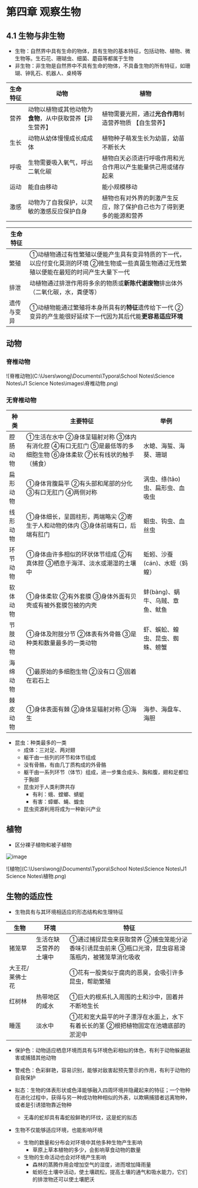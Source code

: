 # 第四章 观察生物

## 4.1 生物与非生物

- 生物：自然界中具有生命的物体，具有生物的基本特征，包括动物、植物、微生物等。生石花、珊瑚虫、细菌、蘑菇等都属于生物
- 非生物：非生物是自然界中不具有生命的物体，不具备生物的所有特征，如珊瑚、钟乳石、机器人、桌椅等

| 生命特征 | 动物                                                     | 植物                                                         |
| :------: | -------------------------------------------------------- | ------------------------------------------------------------ |
|   营养   | 动物以植物或其他动物为**食物**，从中获取营养【异生营养】 | 植物需要光照，通过**光合作用**制造营养物质 【自生营养】      |
|   生长   | 动物从幼体慢慢成长成成体                                 | 植物种子萌发生长为幼苗，幼苗不断长大                         |
|   呼吸   | 生物需要吸入氧气，呼出二氧化碳                           | 植物白天必须进行呼吸作用和光合作用以产生能量供己用或储存起来 |
|   运动   | 能自由移动                                               | 能小规模移动                                                 |
|   激感   | 动物为了自我保护，以灵敏的激感反应保护自身               | 植物也有对外界的刺激产生反应，除了保护自己也为了得到更多的能源和营养 |

| 生命特征   |                                                              |
| ---------- | ------------------------------------------------------------ |
| 繁殖       | ①动植物通过有性繁殖以便能产生具有变异特质的下一代，以应付变化莫测的环境 ②微生物或一些真菌生物通过无性繁殖以便能在最短的时间产生大量下一代 |
| 排泄       | 动植物通过排泄作用将多余的物质或**新陈代谢废物**排出体外（二氧化碳，水，粪便等） |
| 遗传与变异 | ①动植物能通过繁殖将本身所具有的**特征**遗传给下一代 ②变异的产生能很好延续下一代因为其后代能**更容易适应环境** |

## 动物

### 脊椎动物

![脊椎动物](C:\Users\wongj\Documents\Typora\School Notes\Science Notes\J1 Science Notes\images\脊椎动物.png)

### 无脊椎动物

| 种类     | 主要特征                                                     | 举例                             |
| -------- | ------------------------------------------------------------ | -------------------------------- |
| 腔肠动物 | ①生活在水中 ②身体呈辐射对称 ③体内有消化腔 ④有口无肛门 ⑤是最低等的多细胞生物 ⑥身体柔软 ⑦长有线状的触手（捕食） | 水螅、海蜇、海葵、珊瑚           |
| 扁形动物 | ①身体背腹扁平 ②有头部和尾部的分化 ③有口无肛门 ④两侧对称      | 涡虫、绦(tāo)虫、扁形虫、血吸虫  |
| 线形动物 | ①身体细长，呈圆柱形，两端略尖 ②寄生于人和动物的体内 ③身体前端有口，后端有肛门 | 蛔虫、钩虫、血丝虫               |
| 环节动物 | ①身体由许多相似的环状体节组成 ②有真体腔 ③栖息于海洋、淡水或潮湿的土壤中 | 蚯蚓、沙蚕(cán)、水蛭（蚂蝗）    |
| 软体动物 | ①身体柔软 ②有外套膜 ③身体外面有贝壳或有被外套膜包被的内壳    | 蚌(bàng)、蜗牛、乌贼、章鱼、鱿鱼 |
| 节肢动物 | ①身体及附肢分节 ②体表有外骨骼 ③是种类和数量最多的一类动物    | 虾、蜈蚣、蝗虫、昆虫、蜘蛛、螃蟹 |
| 海绵动物 | ①最原始的多细胞生物 ②没有口 ③固着在岩石上                    |                                  |
| 棘皮动物 | ①身体表面有棘 ②身体呈辐射对称 ③海生                          | 海参、海盘车、海胆               |

- 昆虫：种类最多的一类
  - 成体：三对足、两对翅
  - 躯干由一些列的环节和体节组成
  - 没有骨骼，有由几丁质构成的外骨骼
  - 躯干由一系列环节（体节）组成，进一步集合成头、胸和腹，翅和足都位于胸部
  - 昆虫对于人类利弊共存
    - 有利：蛾、螳螂、蜻蜓
    - 有害：蟑螂、蝇、蝗虫
  - 昆虫资源利用将成为一种新兴产业

## 植物

-  区分裸子植物和被子植物

  ![image](https://i.ibb.co/nz3vj00/image.png)

![植物](C:\Users\wongj\Documents\Typora\School Notes\Science Notes\J1 Science Notes\植物.png)

## 生物的适应性

- 生物具有与其环境相适应的形态结构和生理特征

| 生物            | 环境                   | 特征                                                         |
| --------------- | ---------------------- | ------------------------------------------------------------ |
| 猪笼草          | 生活在缺乏营养的土壤中 | ①通过捕捉昆虫来获取营养 ②捕虫笼能分泌香味引诱昆虫前来 ③瓶口光滑，昆虫容易滑落瓶内，被猪笼草消化吸收 |
| 大王花/莱佛士花 |                        | ①花有一股类似于腐肉的恶臭，会吸引许多昆虫，帮助繁殖          |
| 红树林          | 热带地区的咸水         | ①巨大的根系扎入周围的土和沙中，固着并不断地生长              |
| 睡莲            | 淡水中                 | ①花和宽大扁平的叶子漂浮在水面上，水下有着长长的茎 ②根把植物固定在池塘底部的淤泥中 |

- 保护色：动物适应栖息环境而具有与环境色彩相似的体色，有利于动物躲避敌害或捕猎其他动物
- 警戒色：色彩鲜艳，容易识别，能够对敌害起预先警示的作用，有利于动物的自我保护
- 拟态：生物的体表形状或色泽能够融入四周环境并隐藏起来的特征；一个物种在进化过程中，获得与另一种成功物种相似的外表，以欺瞒捕猎者远离物种，或者是引诱猎物靠近物种
  - 无毒的蛇却具有毒蛇般鲜艳的环纹，这是蛇的拟态

- 生物不仅能够适应环境，也能影响环境
  - 生物的数量和分布会对环境中其他多种生物产生影响
    - 草原上草本植物的多少，会影响草食动物的数量
  - 生物的生命活动也会对环境产生影响
    - 森林的蒸腾作用会增加空气的湿度，进而增加降雨量
    - 蚯蚓在土壤中活动，使土壤疏松，提高土壤的通气和吸水能力，它们的排泄物还可以使土壤肥沃

